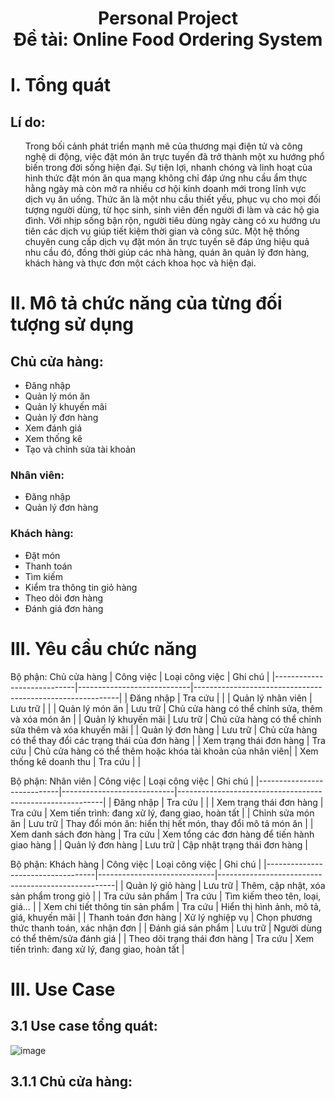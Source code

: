 <h1 align="center"> Personal Project <br/>
 Đề tài: Online Food Ordering System
<h1>

# **I. Tổng quát**

<h2>Lí do:</h2>
<ul>
   <t>Trong bối cảnh phát triển mạnh mẽ của thương mại điện tử và công nghệ di động, việc đặt món ăn trực tuyến đã trở thành một xu hướng phổ biến trong đời sống hiện đại. Sự tiện lợi, nhanh chóng và linh hoạt của hình        thức đặt món ăn qua mạng không chỉ đáp ứng nhu cầu ẩm thực hằng ngày mà còn mở ra nhiều cơ hội kinh doanh mới trong lĩnh vực dịch vụ ăn uống. Thức ăn là một nhu cầu thiết yếu, phục vụ cho mọi đối tượng người dùng,       từ học sinh, sinh viên đến người đi làm và các hộ gia đình. Với nhịp sống bận rộn, người tiêu dùng ngày càng có xu hướng ưu tiên các dịch vụ giúp tiết kiệm thời gian và công sức. Một hệ thống chuyên cung cấp dịch        vụ đặt món ăn trực tuyến sẽ đáp ứng hiệu quả nhu cầu đó, đồng thời giúp các nhà hàng, quán ăn quản lý đơn hàng, khách hàng và thực đơn một cách khoa học và hiện đại.</t>
</ul>

# **II. Mô tả chức năng của từng đối tượng sử dụng**
<h2>Chủ cửa hàng:</h2>
<ul>
  <li>Đăng nhập</li>
  <li>Quản lý món ăn</li>
  <li>Quản lý khuyến mãi</li>
  <li>Quản lý đơn hàng</li>
  <li>Xem đánh giá</li>
  <li>Xem thống kê</li>
  <li>Tạo và chỉnh sửa tài khoản</li>
</ul>
<h3>Nhân viên:</h3>
<ul>
  <li>Đăng nhập</li>
  <li>Quản lý đơn hàng</li>
</ul>
<h3>Khách hàng:</h3>
<ul>
  <li>Đặt món</li>
  <li>Thanh toán</li>
  <li>Tìm kiếm</li>
  <li>Kiểm tra thông tin giỏ hàng</li>
  <li>Theo dõi đơn hàng</li>
  <li>Đánh giá đơn hàng</li>
</ul>

# **III. Yêu cầu chức năng**
Bộ phận: Chủ cửa hàng
| Công việc                  | Loại công việc             | Ghi chú                                                   |
|----------------------------|----------------------------|-----------------------------------------------------------|
| Đăng nhập                  | Tra cứu                    |                                                           |
| Quản lý nhân viên          | Lưu trữ                    |                                                           |
| Quản lý món ăn             | Lưu trữ                    | Chủ cửa hàng có thể chỉnh sửa, thêm và xóa món ăn         |
| Quản lý khuyến mãi         | Lưu trữ                    | Chủ cửa hàng có thể chỉnh sửa thêm và xóa khuyến mãi      |
| Quản lý đơn hàng           | Lưu trữ                    | Chủ cửa hàng có thể thay đổi các trạng thái của đơn hàng  |
| Xem trạng thái đơn hàng    | Tra cứu                    | Chủ cửa hàng có thể thêm hoặc khóa tài khoản của nhân viên|
| Xem thống kê doanh thu     | Tra cứu                    |                                                           | 


Bộ phận: Nhân viên
| Công việc                  | Loại công việc             | Ghi chú                                                   |
|----------------------------|----------------------------|-----------------------------------------------------------|
| Đăng nhập                  | Tra cứu                    |                                                           |
| Xem trạng thái đơn hàng    | Tra cứu                    | Xem tiến trình: đang xử lý, đang giao, hoàn tất           |
| Chỉnh sửa món ăn           | Lưu trữ                    | Thay đổi món ăn: hiển thị hết món, thay đổi mô tả món ăn  |
| Xem danh sách đơn hàng     | Tra cứu                    | Xem tổng các đơn hàng để tiến hành giao hàng              |
| Quản lý đơn hàng           | Lưu trữ                    | Cập nhật trạng thái đơn hàng                              |

Bộ phận: Khách hàng
| Công việc                         | Loại công việc              | Ghi chú                                            |
|-----------------------------------|-----------------------------|----------------------------------------------------|
| Quản lý giỏ hàng                  | Lưu trữ                     | Thêm, cập nhật, xóa sản phẩm trong giỏ             |
| Tra cứu sản phẩm                  | Tra cứu                     | Tìm kiếm theo tên, loại, giá…                      |
| Xem chi tiết thông tin sản phẩm   | Tra cứu                     | Hiển thị hình ảnh, mô tả, giá, khuyến mãi          |
| Thanh toán đơn hàng               | Xử lý nghiệp vụ             | Chọn phương thức thanh toán, xác nhận đơn          |
| Đánh giá sản phẩm                 | Lưu trữ                     | Người dùng có thể thêm/sửa đánh giá                |
| Theo dõi trạng thái đơn hàng      | Tra cứu                     | Xem tiến trình: đang xử lý, đang giao, hoàn tất    |


# **III. Use Case**
<h2>3.1 Use case tổng quát:</h2>

![image](https://github.com/user-attachments/assets/c0cff68b-554d-426b-b522-456545f8a909)

<h2>3.1.1 Chủ cửa hàng:</h2>

